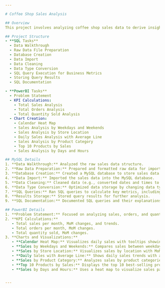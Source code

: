 ```yaml
---

# Coffee Shop Sales Analysis

## Overview
This project involves analyzing coffee shop sales data to derive insights and trends that can inform business decisions. The analysis was conducted using MySQL for data management and querying, and PowerBI for creating dynamic visualizations and dashboards.

## Project Structure
- **SQL Tasks**
  - Data Walkthrough
  - Raw Data File Preparation
  - Database Creation
  - Data Import
  - Data Cleaning
  - Data Type Conversion
  - SQL Query Execution for Business Metrics
  - Storing Query Results
  - SQL Documentation

- **PowerBI Tasks**
  - Problem Statement
  - KPI Calculations:
    - Total Sales Analysis
    - Total Orders Analysis
    - Total Quantity Sold Analysis
  - Chart Creation:
    - Calendar Heat Map
    - Sales Analysis by Weekdays and Weekends
    - Sales Analysis by Store Location
    - Daily Sales Analysis with Average Line
    - Sales Analysis by Product Category
    - Top 10 Products by Sales
    - Sales Analysis by Days and Hours

## MySQL Details
1. **Data Walkthrough:** Analyzed the raw sales data structure.
2. **Raw Data Preparation:** Prepared and formatted raw data for import.
3. **Database Creation:** Created a MySQL database to store sales data.
4. **Data Import:** Imported the sales data into the MySQL database.
5. **Data Cleaning:** Cleaned data (e.g., converted dates and times to proper formats).
6. **Data Type Conversion:** Optimized data storage by changing data types.
7. **SQL Queries:** Ran SQL queries to calculate key metrics, including total sales, orders, quantity sold, and month-over-month (MoM) growth.
8. **Results Storage:** Stored query results for further analysis.
9. **SQL Documentation:** Documented SQL queries and their explanations.

## PowerBI Details
1. **Problem Statement:** Focused on analyzing sales, orders, and quantity sold.
2. **KPI Calculations:**
   - Total sales per month, MoM changes, and trends.
   - Total orders per month, MoM changes.
   - Total quantity sold, MoM changes.
3. **Charts and Visualizations:**
   - **Calendar Heat Map:** Visualizes daily sales with tooltips showing detailed metrics.
   - **Sales by Weekdays and Weekends:** Compares sales between weekdays and weekends.
   - **Sales by Store Location:** Visualizes sales by location with MoM metrics.
   - **Daily Sales with Average Line:** Shows daily sales trends with an average line and highlights exceptional days.
   - **Sales by Product Category:** Analyzes sales by product categories.
   - **Top 10 Products by Sales:** Displays the top 10 best-selling products.
   - **Sales by Days and Hours:** Uses a heat map to visualize sales patterns by days and hours.


---
```

